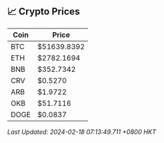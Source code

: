 ## 📈 Crypto Prices

| Coin | Price |
| ---- | ----- |
| BTC | $51639.8392 |
| ETH | $2782.1694 |
| BNB | $352.7342 |
| CRV | $0.5270 |
| ARB | $1.9722 |
| OKB | $51.7116 |
| DOGE | $0.0837 |

_Last Updated: 2024-02-18 07:13:49.711 +0800 HKT_